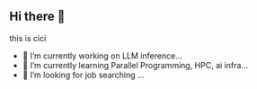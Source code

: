## Hi there 👋

this is cici
- 🔭 I’m currently working on LLM inference...
- 🌱 I’m currently learning Parallel Programming, HPC, ai infra...
- 🏃 I’m looking for job searching ...
<!--
**Celine-Luo/Celine-Luo** is a ✨ _special_ ✨ repository because its `README.md` (this file) appears on your GitHub profile.

Here are some ideas to get you started:

- 🔭 I’m currently working on ...
- 🌱 I’m currently learning ...
- 👯 I’m looking to collaborate on ...
- 🤔 I’m looking for help with ...
- 💬 Ask me about ...
- 📫 How to reach me: ...
- 😄 Pronouns: ...
- ⚡ Fun fact: ...
-->
